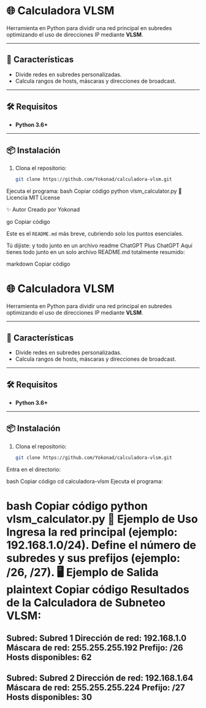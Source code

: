 # 🌐 Calculadora VLSM

Herramienta en Python para dividir una red principal en subredes optimizando el uso de direcciones IP mediante **VLSM**.

---

## 🚀 Características

- Divide redes en subredes personalizadas.
- Calcula rangos de hosts, máscaras y direcciones de broadcast.

---

## 🛠️ Requisitos

- **Python 3.6+**

---

## 📦 Instalación

1. Clona el repositorio:
   ```bash
   git clone https://github.com/Yokonad/calculadora-vlsm.git
Ejecuta el programa:
bash
Copiar código
python vlsm_calculator.py
📜 Licencia
MIT License

✨ Autor
Creado por Yokonad

go
Copiar código

Este es el `README.md` más breve, cubriendo solo los puntos esenciales.





Tú dijiste:
y todo junto en un archivo readme
ChatGPT Plus
ChatGPT
Aquí tienes todo junto en un solo archivo README.md totalmente resumido:

markdown
Copiar código
# 🌐 Calculadora VLSM

Herramienta en Python para dividir una red principal en subredes optimizando el uso de direcciones IP mediante **VLSM**.

---

## 🚀 Características

- Divide redes en subredes personalizadas.
- Calcula rangos de hosts, máscaras y direcciones de broadcast.

---

## 🛠️ Requisitos

- **Python 3.6+**

---

## 📦 Instalación

1. Clona el repositorio:
   ```bash
   git clone https://github.com/Yokonad/calculadora-vlsm.git
Entra en el directorio:

bash
Copiar código
cd calculadora-vlsm
Ejecuta el programa:

bash
Copiar código
python vlsm_calculator.py
🧮 Ejemplo de Uso
Ingresa la red principal (ejemplo: 192.168.1.0/24).
Define el número de subredes y sus prefijos (ejemplo: /26, /27).
🖥️ Ejemplo de Salida
plaintext
Copiar código
Resultados de la Calculadora de Subneteo VLSM:
============================================================
Subred: Subred 1
  Dirección de red: 192.168.1.0
  Máscara de red: 255.255.255.192
  Prefijo: /26
  Hosts disponibles: 62
------------------------------------------------------------
Subred: Subred 2
  Dirección de red: 192.168.1.64
  Máscara de red: 255.255.255.224
  Prefijo: /27
  Hosts disponibles: 30
------------------------------------------------------------
